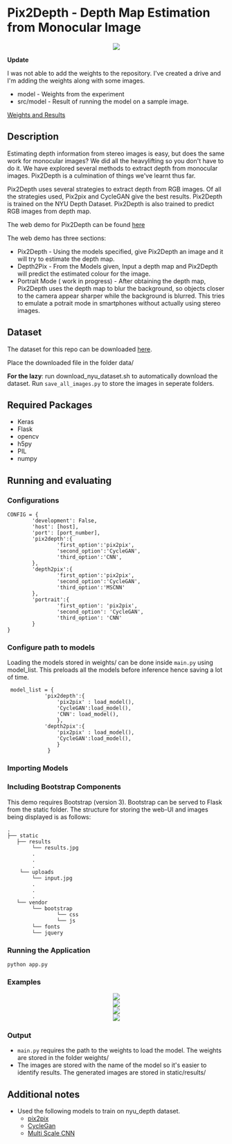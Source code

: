 # Pix2Depth - Depth Map Estimation from Monocular Image

<div style="text-align:center"><img src ="images_readme/landing.png" /></div>




**Update**


I was not able to add the weights to the repository. I've created a drive and I'm adding the weights along with some images. 


* model - Weights from the experiment 
* src/model - Result of running the model on a sample image. 



[Weights and Results](https://drive.google.com/drive/folders/1DzFIh9MkS-CjZYn1Mqcw1qt_0Jk9tSNe?usp=sharing)


## Description
Estimating depth information from stereo images is easy, but does the same work for monocular images?
We did all the heavylifting so you don't have to do it. We have explored several methods to extract depth from monocular images. Pix2Depth is a culmination of things we've learnt thus far.

Pix2Depth uses several strategies to extract depth from RGB images. Of all the strategies used, Pix2pix and CycleGAN give the best results. Pix2Depth is trained on the NYU Depth Dataset. Pix2Depth is also trained to predict RGB images from depth map.

The web demo for Pix2Depth can be found [here](http://128.143.63.199:8010/)

The web demo has three sections:
* Pix2Depth - Using the models specified, give Pix2Depth an image and it will try to estimate the depth map.
* Depth2Pix - From the Models given, Input a depth map and Pix2Depth will predict the estimated colour for the image.
* Portrait Mode ( work in progress) - After obtaining the depth map, Pix2Depth uses the depth map to blur the background, so objects closer to the camera appear sharper while the background is blurred. This tries to emulate a potrait mode in smartphones without actually using stereo images.


## Dataset
The dataset for this repo can be downloaded [here](https://cs.nyu.edu/~silberman/datasets/nyu_depth_v2.html).

Place the downloaded file in the folder data/

**For the lazy**: run download_nyu_dataset.sh to automatically download the dataset. Run  `save_all_images.py` to store the images in seperate folders.

## Required Packages
* Keras
* Flask
* opencv
* h5py
* PIL
* numpy

## Running and evaluating

### Configurations
```
CONFIG = {
        'development': False,
        'host': [host],
        'port': [port_number],
        'pix2depth':{
                'first_option':'pix2pix',
                'second_option':'CycleGAN',
                'third_option':'CNN',
        },
        'depth2pix':{
                'first_option':'pix2pix',
                'second_option':'CycleGAN',
                'third_option':'MSCNN'
        },
        'portrait':{
                'first_option': 'pix2pix',
                'second_option': 'CycleGAN',
                'third_option': 'CNN'
        }
}

```

### Configure path to models

Loading the models stored in weights/ can be done inside `main.py` using model_list. This preloads all the models before inference hence saving a lot of time.

```
 model_list = {  
            'pix2depth':{ 
                'pix2pix' : load_model(),
                'CycleGAN':load_model(),
                'CNN': load_model(),
                },
            'depth2pix':{ 
                'pix2pix' : load_model(),
                'CycleGAN':load_model(),
                }
             }
```


### Importing Models


### Including Bootstrap Components

This demo requires Bootstrap (version 3). Bootstrap can be served to Flask from the static folder. The structure for storing the web-UI and images being displayed is as follows:

```
.
├── static
   ├── results
        └── results.jpg
        .
        .
        .
    └── uploads
        └── input.jpg
        .
        .
        .
   └── vendor
        └── bootstrap
                └── css
                └── js
        └── fonts
        └── jquery
```

### Running the Application

`python app.py`

### Examples
<div style="text-align:center"><img src ="images_readme/first_example.png" /></div>
<div style="text-align:center"><img src ="images_readme/second_example.png" /></div>
<div style="text-align:center"><img src ="images_readme/third_example.png" /></div>
<div style="text-align:center"><img src ="images_readme/fourth_example.png" /></div>


### Output
- `main.py` requires the path to the weights to load the model. The weights are stored in the folder weights/
- The images are stored with the name of the model so it's easier to identify results. The generated images are stored in static/results/ 

## Additional notes
* Used the following models to train on nyu_depth dataset.
    * [pix2pix](https://github.com/phillipi/pix2pix)
    * [CycleGan](https://github.com/junyanz/CycleGAN)
    * [Multi Scale CNN](https://github.com/alexhagiopol/multiscale-CNN-classifier)

